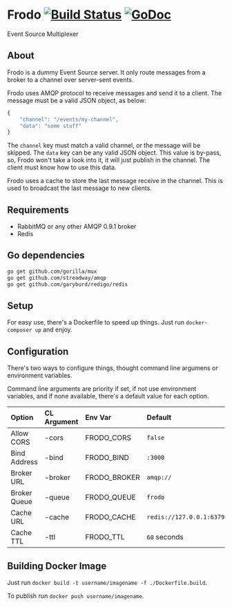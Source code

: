 # Frodo [![Build Status](https://travis-ci.org/eventials/frodo.svg?branch=master)](https://travis-ci.org/eventials/frodo) [![GoDoc](https://godoc.org/github.com/eventials/frodo?status.svg)](http://godoc.org/github.com/eventials/frodo)


Event Source Multiplexer

## About

Frodo is a dummy Event Source server. It only route messages from a broker to a channel over server-sent events.

Frodo uses AMQP protocol to receive messages and send it to a client. The message must be a valid JSON object, as below:

```js
{
    "channel": "/events/my-channel",
    "data": "some stuff"
}
```

The `channel` key must match a valid channel, or the message will be skipped.
The `data` key can be any valid JSON object.
This value is by-pass, so, Frodo won't take a look into it, it will just publish in the channel.
The client must know how to use this data.

Frodo uses a cache to store the last message receive in the channel.
This is used to broadcast the last message to new clients.

## Requirements

- RabbitMQ or any other AMQP 0.9.1 broker
- Redis

## Go dependencies

```sh
go get github.com/gorilla/mux
go get github.com/streadway/amqp
go get github.com/garyburd/redigo/redis
```

## Setup

For easy use, there's a Dockerfile to speed up things.
Just run `docker-composer up` and enjoy.

## Configuration

There's two ways to configure things, thought command line argumens or environment variables.

Command line arguments are priority if set, if not use environment variables, and if none available,
there's a default value for each option.

| Option       | CL Argument | Env Var  | Default                    |
|:-------------|:--------|:-------------|:---------------------------|
| Allow CORS   | -cors   | FRODO_CORS   | `false`                    |
| Bind Address | -bind   | FRODO_BIND   | `:3000`                    |
| Broker URL   | -broker | FRODO_BROKER | `amqp://`                  |
| Broker Queue | -queue  | FRODO_QUEUE  | `frodo`                    |
| Cache URL    | -cache  | FRODO_CACHE  | `redis://127.0.0.1:6379/0` |
| Cache TTL    | -ttl    | FRODO_TTL    | `60` seconds                |

## Building Docker Image

Just run `docker build -t username/imagename -f ./Dockerfile.build`.

To publish run `docker push username/imagename`.
